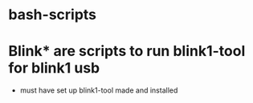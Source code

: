 # bash-scripts

# Blink* are scripts to run blink1-tool for blink1 usb
- must have set up blink1-tool made and installed